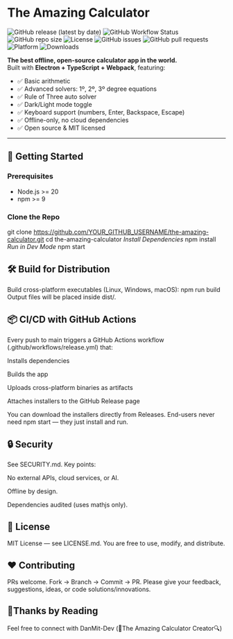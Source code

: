 # The Amazing Calculator

![GitHub release (latest by date)](https://img.shields.io/github/v/release/YOUR_GITHUB_USERNAME/the-amazing-calculator)
![GitHub Workflow Status](https://img.shields.io/github/actions/workflow/status/YOUR_GITHUB_USERNAME/the-amazing-calculator/release.yml)
![GitHub repo size](https://img.shields.io/github/repo-size/YOUR_GITHUB_USERNAME/the-amazing-calculator)
![License](https://img.shields.io/github/license/YOUR_GITHUB_USERNAME/the-amazing-calculator)
![GitHub issues](https://img.shields.io/github/issues/YOUR_GITHUB_USERNAME/the-amazing-calculator)
![GitHub pull requests](https://img.shields.io/github/issues-pr/YOUR_GITHUB_USERNAME/the-amazing-calculator)
![Platform](https://img.shields.io/badge/platform-linux%20|%20win%20|%20mac-lightgrey)
![Downloads](https://img.shields.io/github/downloads/YOUR_GITHUB_USERNAME/the-amazing-calculator/total)

**The best offline, open-source calculator app in the world.**  
Built with **Electron + TypeScript + Webpack**, featuring:

- ✅ Basic arithmetic  
- ✅ Advanced solvers: 1º, 2º, 3º degree equations  
- ✅ Rule of Three auto solver  
- ✅ Dark/Light mode toggle  
- ✅ Keyboard support (numbers, Enter, Backspace, Escape)  
- ✅ Offline-only, no cloud dependencies  
- ✅ Open source & MIT licensed  

---

## 🚀 Getting Started

### Prerequisites
- Node.js >= 20  
- npm >= 9  

### Clone the Repo
git clone https://github.com/YOUR_GITHUB_USERNAME/the-amazing-calculator.git
cd the-amazing-calculator
*Install Dependencies*
npm install
*Run in Dev Mode*
npm start

## **🛠 Build for Distribution**
Build cross-platform executables (Linux, Windows, macOS):
npm run build
Output files will be placed inside dist/.

## **📦 CI/CD with GitHub Actions**
Every push to main triggers a GitHub Actions workflow (.github/workflows/release.yml) that:

Installs dependencies

Builds the app

Uploads cross-platform binaries as artifacts

Attaches installers to the GitHub Release page

You can download the installers directly from Releases.
End-users never need npm start — they just install and run.

## **🔒 Security**
See SECURITY.md.
Key points:

No external APIs, cloud services, or AI.

Offline by design.

Dependencies audited (uses mathjs only).

## **📜 License**
MIT License — see LICENSE.md.
You are free to use, modify, and distribute.

## **❤️ Contributing**

PRs welcome. Fork → Branch → Commit → PR.
Please give your feedback, suggestions, ideas, or code solutions/innovations.

## **📖Thanks by Reading**
Feel free to connect with DanMit-Dev (🔎The Amazing Calculator Creator🔍)
